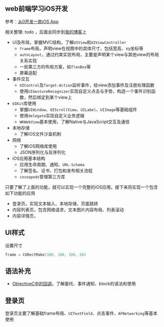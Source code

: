 

## web前端学习iOS开发

参考：[从0开发一款iOS App](https://time.geekbang.org/course/intro/100025901)

相关整理: todo ，后面会同步到[我的博客](https://www.shymean.com)上


* UI及布局，掌握MVC结构，了解`UIView`和`UIViewController`
  * `frame`布局，声明view在视图中的具体尺寸，包括宽高、xy坐标等
  * `autoLayout`，通过约束实现布局，主要是声明某个view与其他view的布局关系实现
  * 一些第三方的布局方案，如`flexBox`等
  * 屏幕适配
* 事件交互
  * `UIControl`及`Target-Action`监听事件，给view添加事件及注册处理函数
  * 使用`UIGestureRecognizer`实现自定义点击与手势，构造一个事件识别函数，然后绑定到某个view上
* `UIKit`库使用
  * 掌握`UIWindow`、`UIScrollView`、`UILabel`、`UIImage`等基础组件
  * 使用`delegate`实现自定义业务逻辑
  * `WKWebView`基本使用，了解Native与JavaScript交互及通信
* 本地存储
  * 了解iOS文件沙盒机制
* 网络
  * 了解iOS网络库使用
  * JSON序列化与反序列化
* iOS应用基本结构
  * 应用生命周期、通知、`URL-Schema`
  * 了解签名、证书、打包和发布相关流程
  * `cocoapods`管理第三方库

只要了解了上面的功能，就可以实现一个完整的iOS应用。接下来将实现一个包含如下功能的应用

* 登录页，实现文本输入、本地存储、页面跳转
* 内容列表页，包含网络请求，文本图片内容布局、列表滚动
* 内容详情页，

## UI样式

设置尺寸
```objectivec
frame = CGRectMake(100, 100, 100, 60)
```

## 语法补充
* [ObjectiveC中的回调](https://www.jianshu.com/p/376ba5343097)，了解委托、事件通知、block的语法和使用

## 登录页

登录页主要了解基础frame布局、`UITextField`、点击事件、`AFNetworking`等基本使用